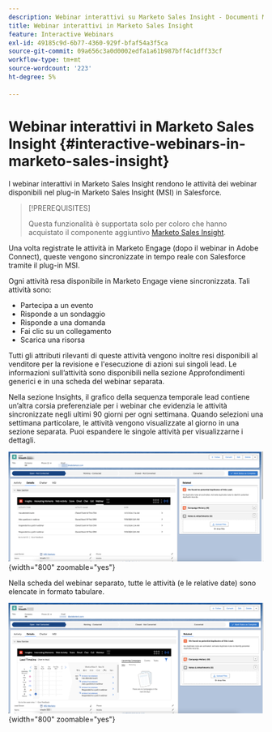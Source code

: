 ```yaml
---
description: Webinar interattivi su Marketo Sales Insight - Documenti Marketo - Documentazione del prodotto
title: Webinar interattivi in Marketo Sales Insight
feature: Interactive Webinars
exl-id: 49185c9d-6b77-4360-929f-bfaf54a3f5ca
source-git-commit: 09a656c3a0d0002edfa1a61b987bff4c1dff33cf
workflow-type: tm+mt
source-wordcount: '223'
ht-degree: 5%

---
```


# Webinar interattivi in Marketo Sales Insight {#interactive-webinars-in-marketo-sales-insight}

I webinar interattivi in Marketo Sales Insight rendono le attività dei webinar disponibili nel plug-in Marketo Sales Insight (MSI) in Salesforce.

>[!PREREQUISITES]
>
>Questa funzionalità è supportata solo per coloro che hanno acquistato il componente aggiuntivo [Marketo Sales Insight](https://business.adobe.com/it/products/marketo/sales-intelligence-engagement.html).

Una volta registrate le attività in Marketo Engage (dopo il webinar in Adobe Connect), queste vengono sincronizzate in tempo reale con Salesforce tramite il plug-in MSI.

Ogni attività resa disponibile in Marketo Engage viene sincronizzata. Tali attività sono:

* Partecipa a un evento
* Risponde a un sondaggio
* Risponde a una domanda
* Fai clic su un collegamento
* Scarica una risorsa

Tutti gli attributi rilevanti di queste attività vengono inoltre resi disponibili al venditore per la revisione e l&#39;esecuzione di azioni sui singoli lead. Le informazioni sull’attività sono disponibili nella sezione Approfondimenti generici e in una scheda del webinar separata.

Nella sezione Insights, il grafico della sequenza temporale lead contiene un’altra corsia preferenziale per i webinar che evidenzia le attività sincronizzate negli ultimi 90 giorni per ogni settimana. Quando selezioni una settimana particolare, le attività vengono visualizzate al giorno in una sezione separata. Puoi espandere le singole attività per visualizzarne i dettagli.

![](assets/interactive-webinars-in-marketo-sales-insight-1.png){width="800" zoomable="yes"}

Nella scheda del webinar separato, tutte le attività (e le relative date) sono elencate in formato tabulare.

![](assets/interactive-webinars-in-marketo-sales-insight-2.png){width="800" zoomable="yes"}
